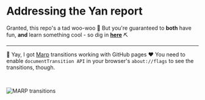 # Addressing the Yan report

Granted, this repo's a tad woo-woo :zany_face: But you're guaranteed to **both** have fun, **and** learn something cool - so dig in [**here**](https://engelanna.github.io/addressing-the-yan-report/docs/yan_et_al_analysis.html) :pick:

---

:tada: Yay, I got [Marp](https://marp.app/) transitions working with GitHub pages :heart: You need to enable `documentTransition API` in your browser's `about://flags` to see the transitions, though.

<br>

![MARP transitions](https://user-images.githubusercontent.com/13955209/180347224-3aad4a16-ac4c-4d19-a095-afbd5691adf0.gif)